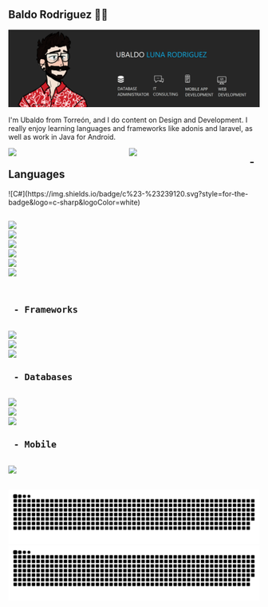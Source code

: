 <h2>Baldo Rodriguez 👨‍💻</h2>
<img src="https://raw.githubusercontent.com/UbaldoRdz98/UbaldoRdz98/master/Banner.png" alt="Banner descriptivo mio">

I'm Ubaldo from Torreón, and I do content on Design and Development. I really enjoy learning languages and frameworks like adonis and laravel, as well as work in Java for Android.

<img align="left" width="48%" src="https://github-readme-stats.vercel.app/api?username=UbaldoRdz98&show_icons=true&theme=algolia">
<img align="left" width="48%" src="https://github-readme-stats.vercel.app/api/top-langs/?username=UbaldoRdz98&layout=compact">

<h2> - Languages</h2>
![C#](https://img.shields.io/badge/c%23-%23239120.svg?style=for-the-badge&logo=c-sharp&logoColor=white)<code>
 

<code><a href="https://docs.microsoft.com/en-us/dotnet/csharp"><img height="50" src="https://cdn.cdnlogo.com/logos/c/27/c.svg"></a></code>
<code><a href="https://dev.java/"><img height="50" src="https://cdn.cdnlogo.com/logos/j/86/java.svg"></a></code>
<code><a href="https://www.python.org"><img height="50" src="https://cdn.cdnlogo.com/logos/p/3/python.svg"></a></code>
<code><a href="https://www.php.net/manual/es/index.php"><img height="50" src="https://cdn.cdnlogo.com/logos/p/71/php.svg"></a></code>
<code><a href="https://devdocs.io/javascript/"><img height="50" src="https://cdn.cdnlogo.com/logos/j/44/javascript.svg"></a></code>
<code><a href="https://www.typescriptlang.org/docs/"><img height="50" src="https://cdn.cdnlogo.com/logos/t/96/typescript.svg"></a></code>
<h2> - Frameworks</h2>
<code><a href="https://laravel.com" target="_blank"><img height="50" src="https://cdn.cdnlogo.com/logos/l/57/laravel.svg"></a></code>
<code><a href="https://vuejs.org/" target="_blank"><img height="50" src="https://cdn.cdnlogo.com/logos/v/69/vue.svg"></a></code>
<code><a href="https://adonisjs.com" target="_blank"><img height="50" src="https://seeklogo.com/images/A/adonis-logo-F3400D509B-seeklogo.com.png"></a></code>
<h2> - Databases</h2>
<code><a href="https://adonisjs.com" target="_blank"><img height="50" src="https://cdn.cdnlogo.com/logos/m/21/microsoft-sql-server.svg"></a></code>
<code><a href="https://cdnlogo.com/logo/microsoft-sql-server_808.html" target="_blank"><img height="50" src="https://cdn.cdnlogo.com/logos/m/78/mysql.svg"></a></code>
<code><a href="https://cdnlogo.com/logo/mongodb-icon_41043.html"><img height="50" src="https://cdn.cdnlogo.com/logos/m/30/mongodb-icon.svg"></a></code>
<h2> - Mobile</h2>
<code><a href="https://developer.android.com/docs"><img height="50" src="https://cdn.cdnlogo.com/logos/a/15/android.svg"></a></code>

![github contribution grid snake animation](https://raw.githubusercontent.com/platane/platane/output/github-contribution-grid-snake-dark.svg#gh-dark-mode-only)![github contribution grid snake animation](https://raw.githubusercontent.com/platane/platane/output/github-contribution-grid-snake.svg#gh-light-mode-only)

